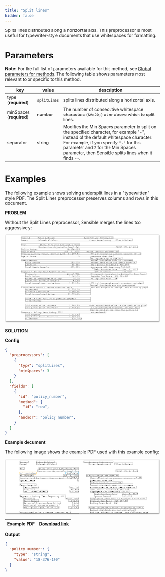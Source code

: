 ```yaml
---
title: "Split lines"
hidden: false
---
```


Splits lines distributed along a horizontal axis. This preprocessor is most useful for typewriter-style documents that use whitespaces for formatting. 

Parameters
====

**Note:** For the full list of parameters available for this method, see [Global parameters for methods](doc:method#global-parameters-for-methods). The following table shows parameters most relevant to or specific to this method.

| key                      | value        | description                                                  |
| ------------------------ | ------------ | ------------------------------------------------------------ |
| type (**required**)      | `splitLines` | splits lines distributed along a horizontal axis.            |
| minSpaces (**required**) | number       | The number of consecutive whitespace characters (`&#x20;`) at or above which to split lines. |
| separator                | string       | Modifies the Min Spaces parameter to split on the specified character, for example "-", instead of the default whitespace character. For example, if you specify `"-"` for this parameter and `2` for the Min Spaces parameter, then Sensible splits lines when it finds `--`. |

Examples
====

The following example shows solving undersplit lines in a "typewritten" style PDF. The Split Lines preprocessor preserves columns and rows in this document.

**PROBLEM**

Without the Split Lines preprocessor, Sensible merges the lines too aggressively:

![Click to enlarge](https://raw.githubusercontent.com/sensible-hq/sensible-docs/main/readme-sync/assets/v0/images/final/split_lines_2.png)

**SOLUTION**

**Config**

```json
{
  "preprocessors": [
    {
      "type": "splitLines",
      "minSpaces": 3
    }
  ],
  "fields": [
    {
      "id": "policy_number",
      "method": {
        "id": "row",
      },
      "anchor": "policy number",
    }
  ]
}
```

**Example document**

The following image shows the example PDF used with this example config:

![Click to enlarge](https://raw.githubusercontent.com/sensible-hq/sensible-docs/main/readme-sync/assets/v0/images/final/split_lines.png)

| Example PDF | [Download link](https://raw.githubusercontent.com/sensible-hq/sensible-docs/main/readme-sync/assets/v0/pdfs/split_lines.pdf) |
| --------------------------- | ------------------------------------------------------------ |

**Output**

```json
{
  "policy_number": {
    "type": "string",
    "value": "18-376-190"
  }
}
```

